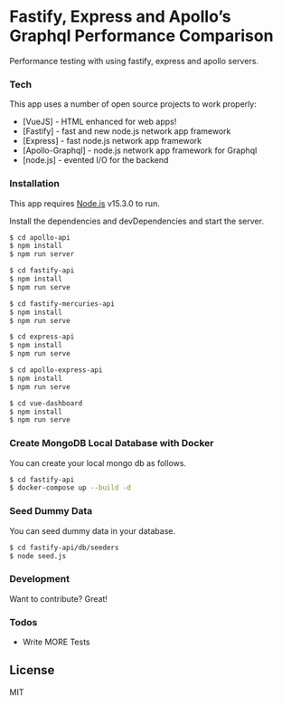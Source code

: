 # Fastify, Express and Apollo’s Graphql Performance Comparison

Performance testing with using fastify, express and apollo servers.

### Tech

This app uses a number of open source projects to work properly:

* [VueJS] - HTML enhanced for web apps!
* [Fastify] - fast and new node.js network app framework 
* [Express] - fast node.js network app framework 
* [Apollo-Graphql] - node.js network app framework for Graphql
* [node.js] - evented I/O for the backend

### Installation

This app requires [Node.js](https://nodejs.org/) v15.3.0 to run.

Install the dependencies and devDependencies and start the server.

```sh
$ cd apollo-api
$ npm install
$ npm run server
```

```sh
$ cd fastify-api
$ npm install
$ npm run serve
```

```sh
$ cd fastify-mercuries-api
$ npm install
$ npm run serve
```

```sh
$ cd express-api
$ npm install
$ npm run serve
```

```sh
$ cd apollo-express-api
$ npm install
$ npm run serve
```

```sh
$ cd vue-dashboard
$ npm install
$ npm run serve
```

### Create MongoDB Local Database with Docker

You can create your local mongo db as follows.

```sh
$ cd fastify-api
$ docker-compose up --build -d
```

### Seed Dummy Data

You can seed dummy data in your database.

```sh
$ cd fastify-api/db/seeders
$ node seed.js
```

### Development

Want to contribute? Great!

### Todos

 - Write MORE Tests

License
----

MIT

